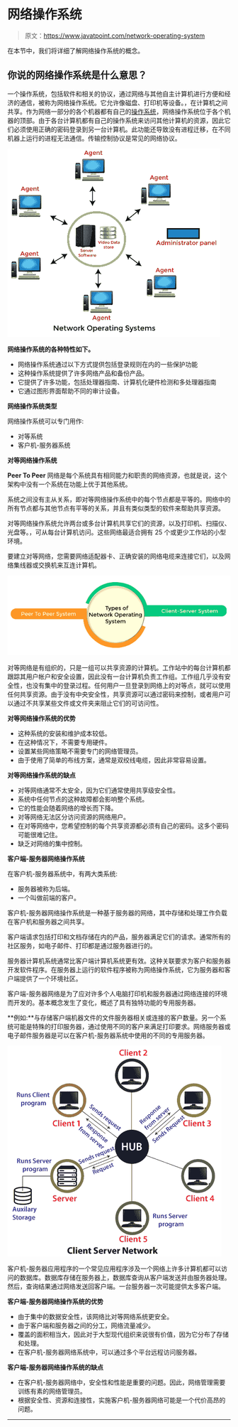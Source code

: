# 网络操作系统

> 原文：<https://www.javatpoint.com/network-operating-system>

在本节中，我们将详细了解网络操作系统的概念。

## 你说的网络操作系统是什么意思？

一个操作系统，包括软件和相关的协议，通过网络与其他自主计算机进行方便和经济的通信，被称为网络操作系统。它允许像磁盘、打印机等设备。，在计算机之间共享。作为网络一部分的各个机器都有自己的[操作系统](https://www.javatpoint.com/os-tutorial)，网络操作系统位于各个机器的顶部。由于各台计算机都有自己的操作系统来访问其他计算机的资源，因此它们必须使用正确的密码登录到另一台计算机。此功能还导致没有进程迁移，在不同机器上运行的进程无法通信。传输控制协议是常见的网络协议。

![Network operating system](img/e963a6b34857cbf3809a60e22f8a2acd.png)

**网络操作系统的各种特性如下。**

*   网络操作系统通过以下方式提供包括登录规则在内的一些保护功能
*   这种操作系统提供了许多网络产品和备份产品。
*   它提供了许多功能，包括处理器指南、计算机化硬件检测和多处理器指南
*   它通过图形界面帮助不同的审计设备。

**网络操作系统类型**

网络操作系统可以专门用作:

*   对等系统
*   客户机-服务器系统

**对等网络操作系统**

**Peer To Peer** 网络是每个系统具有相同能力和职责的网络资源，也就是说，这个架构中没有一个系统在功能上优于其他系统。

系统之间没有主从关系，即对等网络操作系统中的每个节点都是平等的。网络中的所有节点都与其他节点有平等的关系，并且有类似类型的软件来帮助共享资源。

对等网络操作系统允许两台或多台计算机共享它们的资源，以及打印机、扫描仪、光盘等。，可从每台计算机访问。这些网络最适合拥有 25 个或更少工作站的小型环境。

要建立对等网络，您需要网络适配器卡、正确安装的网络电缆来连接它们，以及网络集线器或交换机来互连计算机。

![Network operating system](img/98bfb87e3540852f02c20b6b65a5cf38.png)

对等网络是有组织的，只是一组可以共享资源的计算机。工作站中的每台计算机都跟踪其用户帐户和安全设置，因此没有一台计算机负责工作组。工作组几乎没有安全性，也没有集中的登录过程。任何用户一旦登录到网络上的对等点，就可以使用任何共享资源。由于没有中央安全性，共享资源可以通过密码来控制，或者用户可以通过不共享某些文件或文件夹来阻止它们的可访问性。

**对等网络操作系统的优势**

*   这种系统的安装和维护成本较低。
*   在这种情况下，不需要专用硬件。
*   设置某些网络策略不需要专门的网络管理员。
*   由于使用了简单的布线方案，通常是双绞线电缆，因此非常容易设置。

**对等网络操作系统的缺点**

*   对等网络通常不太安全，因为它们通常使用共享级安全性。
*   系统中任何节点的这种故障都会影响整个系统。
*   它的性能会随着网络的增长而下降。
*   对等网络无法区分访问资源的网络用户。
*   在对等网络中，您希望控制的每个共享资源都必须有自己的密码。这多个密码可能很难记住。
*   缺乏对网络的集中控制。

**客户端-服务器网络操作系统**

在客户机-服务器系统中，有两大类系统:

*   服务器被称为后端。
*   一个叫做前端的客户。

客户机-服务器网络操作系统是一种基于服务器的网络，其中存储和处理工作负载在客户机和服务器之间共享。

客户端请求包括打印和文档存储在内的产品，服务器满足它们的请求。通常所有的社区服务，如电子邮件、打印都是通过服务器进行的。

服务器计算机系统通常比客户端计算机系统更有效。这种关联要求为客户和服务器开发软件程序。在服务器上运行的软件程序被称为网络操作系统，它为服务器和客户端提供了一个环境社区。

客户端-服务器网络是为了应对许多个人电脑打印机和服务器通过网络连接的环境而开发的。基本概念发生了变化，概述了具有独特功能的专用服务器。

**例如:**与存储客户端机器文件的文件服务器相关或连接的客户数量。另一个系统可能是特殊的打印服务器，通过使用不同的客户来满足打印要求。网络服务器或电子邮件服务器是可以在客户机-服务器系统中使用的不同的专用服务器。

![Network operating system](img/0dc00646af5ccf007b66d279d6be67bf.png)

客户机-服务器应用程序的一个常见应用程序涉及一个网络上许多计算机都可以访问的数据库。数据库存储在服务器上，数据库查询从客户端发送并由服务器处理。然后，查询结果通过网络发送回客户端。一台服务器一次可能提供太多客户端。

**客户端-服务器网络操作系统的优势**

*   由于集中的数据安全性，该网络比对等网络系统更安全。
*   由于客户端和服务器之间的分工，网络流量减少。
*   覆盖的面积相当大，因此对于大型现代组织来说很有价值，因为它分布了存储和处理。
*   在客户机-服务器网络系统中，可以通过多个平台远程访问服务器。

**客户端-服务器网络操作系统的缺点**

*   在客户机-服务器网络中，安全性和性能是重要的问题。因此，网络管理需要训练有素的网络管理员。
*   根据安全性、资源和连接性，实施客户机-服务器网络可能是一个代价高昂的问题。

* * *